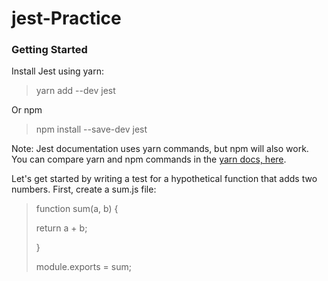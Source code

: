 # jest-Practice

### Getting Started
Install Jest using yarn:

> yarn add --dev jest

Or npm
> npm install --save-dev jest

Note: Jest documentation uses yarn commands, but npm will also work. You can compare yarn and npm commands in the [yarn docs, here](https://classic.yarnpkg.com/en/docs/migrating-from-npm#toc-cli-commands-comparison).

Let's get started by writing a test for a hypothetical function that adds two numbers. First, create a sum.js file:

> function sum(a, b) {
>
>  return a + b;
>  
> }
> 
> module.exports = sum;
